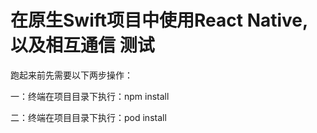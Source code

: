 # 在原生Swift项目中使用React Native, 以及相互通信 测试

跑起来前先需要以下两步操作：  

一：终端在项目目录下执行：npm install  

二：终端在项目目录下执行：pod install
